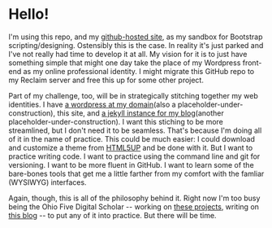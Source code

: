# Hello!

I'm using this repo, and my [github-hosted site](http://jacobheil.github.io/), as my sandbox for Bootstrap scripting/designing. Ostensibly this is the case. In reality it's just parked and I've not really had time to develop it at all. My vision for it is to just have something simple that might one day take the place of my Wordpress front-end as my online professional identity. I might migrate this GitHub repo to my Reclaim server and free this up for some other project. 

Part of my challenge, too, will be in strategically stitching together my web identities. I have [a wordpress at my domain](http://jacobheil.com/)(also a placeholder-under-construction), this site, and [a jekyll instance for my blog](http://jacobheil.github.io/pmp/)(another placeholder-under-construction). I want this stiching to be more streamlined, but I don't need it to be seamless. That's because I'm doing all of it in the name of practice. This could be much easier: I could download and customize a theme from [HTML5UP](http://html5up.net/) and be done with it. But I want to practice writing code. I want to practice using the command line and git for versioning. I want to be more fluent in GitHub. I want to learn some of the bare-bones tools that get me a little farther from my comfort with the famliar (WYSIWYG) interfaces. 

Again, though, this is all of the philosophy behind it. Right now I'm too busy being the Ohio Five Digital Scholar -- working on [these projects](http://digitalscholarship.ohio5.org/oh5_projects/), writing on [this blog](http://digitalscholarship.ohio5.org/blog/) -- to put any of it into practice. But there will be time. 